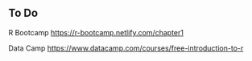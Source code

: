 ## To Do ##
R Bootcamp <https://r-bootcamp.netlify.com/chapter1>

Data Camp <https://www.datacamp.com/courses/free-introduction-to-r>
